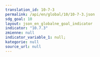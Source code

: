 ```yaml
---
translation_id: 10-7-3
permalink: /api/en/global/10/10-7-3.json
sdg_goal: 10
layout: json_en_globalne_goal_indicator
indicator: "10.7.3"
zmienne: null
indicator_variable_1: null;
kategorie: null
source_url: null
---
```

